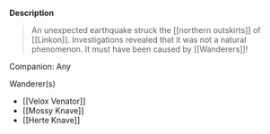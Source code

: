**Description**
> An unexpected earthquake struck the [[northern outskirts]] of [[Linkon]]. Investigations revealed that it was not a natural phenomenon. It must have been caused by [[Wanderers]]!

Companion: Any

Wanderer(s)
* [[Velox Venator]]
* [[Mossy Knave]]
* [[Herte Knave]]